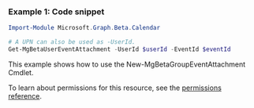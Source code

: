 ### Example 1: Code snippet

```powershell
Import-Module Microsoft.Graph.Beta.Calendar

# A UPN can also be used as -UserId.
Get-MgBetaUserEventAttachment -UserId $userId -EventId $eventId
```
This example shows how to use the New-MgBetaGroupEventAttachment Cmdlet.

To learn about permissions for this resource, see the [permissions reference](/graph/permissions-reference).

